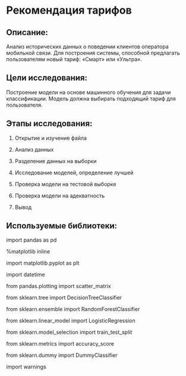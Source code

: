 # Рекомендация тарифов

## Описание: 

Анализ исторических данных о поведении клиентов оператора мобильной связи.
Для построения системы, способной предлагать пользователям новый тариф: «Смарт» или «Ультра».



## Цели исследования: 

Построение модели на основе машинного обучения для задачи классификации. 
Модель должна выбирать подходящий тариф для пользователя.



## Этапы исследования: 

1. Открытие и изучение файла

2. Анализ данных

3. Разделение данных на выборки

4. Исследование моделей, определение лучшей

5. Проверка модели на тестовой выборке

6. Проверка модели на адекватность

7. Вывод



## Используемые библиотеки:
 
import pandas as pd

%matplotlib inline

import matplotlib.pyplot as plt

import datetime

from pandas.plotting import scatter_matrix 

from sklearn.tree import DecisionTreeClassifier

from sklearn.ensemble import RandomForestClassifier

from sklearn.linear_model import LogisticRegression

from sklearn.model_selection import train_test_split

from sklearn.metrics import accuracy_score

from sklearn.dummy import DummyClassifier

import warnings
